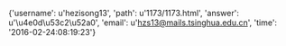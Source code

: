 {'username': u'hezisong13', 'path': u'1173/1173.html', 'answer': u'\u4e0d\u53c2\u52a0', 'email': u'hzs13@mails.tsinghua.edu.cn', 'time': '2016-02-24:08:19:23'}